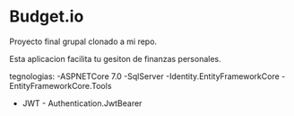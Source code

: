 # Budget.io 
Proyecto final grupal clonado a mi repo.

Esta aplicacion facilita tu gesiton de finanzas personales.

tegnologias: 
-ASPNETCore 7.0
-SqlServer
-Identity.EntityFrameworkCore
-EntityFrameworkCore.Tools
- JWT - Authentication.JwtBearer
